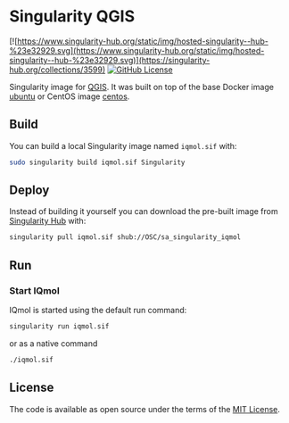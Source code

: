 # Singularity QGIS

[![https://www.singularity-hub.org/static/img/hosted-singularity--hub-%23e32929.svg](https://www.singularity-hub.org/static/img/hosted-singularity--hub-%23e32929.svg)](https://singularity-hub.org/collections/3599)
[![GitHub License](https://img.shields.io/badge/license-MIT-green.svg)](https://opensource.org/licenses/MIT)

Singularity image for [QGIS](https://qgis.org/en/site/index.html). It was built on top of the base Docker image [ubuntu](https://hub.docker.com/_/ubuntu) or CentOS image [centos](https://hub.docker.com/_/centos).


## Build

You can build a local Singularity image named `iqmol.sif` with:

```sh
sudo singularity build iqmol.sif Singularity
```

## Deploy

Instead of building it yourself you can download the pre-built image from [Singularity Hub](https://www.singularity-hub.org) with:

```sh
singularity pull iqmol.sif shub://OSC/sa_singularity_iqmol
```

## Run

### Start IQmol
IQmol is started using the default run command:
```sh
singularity run iqmol.sif
```
or as a native command
```sh
./iqmol.sif
```


## License

The code is available as open source under the terms of the [MIT License](http://opensource.org/licenses/MIT).
